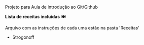 Projeto para Aula de introdução ao Git/Github

**Lista de receitas incluídas** 🍽

Arquivo com as instruções de cada uma estão na pasta 'Receitas'



- Strogonoff


